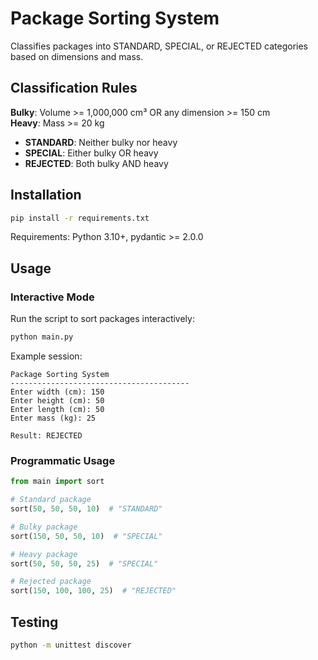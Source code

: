 # Package Sorting System

Classifies packages into STANDARD, SPECIAL, or REJECTED categories based on dimensions and mass.

## Classification Rules

**Bulky**: Volume >= 1,000,000 cm³ OR any dimension >= 150 cm  
**Heavy**: Mass >= 20 kg

- **STANDARD**: Neither bulky nor heavy
- **SPECIAL**: Either bulky OR heavy
- **REJECTED**: Both bulky AND heavy

## Installation

```bash
pip install -r requirements.txt
```

Requirements: Python 3.10+, pydantic >= 2.0.0

## Usage

### Interactive Mode

Run the script to sort packages interactively:

```bash
python main.py
```

Example session:
```
Package Sorting System
----------------------------------------
Enter width (cm): 150
Enter height (cm): 50
Enter length (cm): 50
Enter mass (kg): 25

Result: REJECTED
```

### Programmatic Usage

```python
from main import sort

# Standard package
sort(50, 50, 50, 10)  # "STANDARD"

# Bulky package
sort(150, 50, 50, 10)  # "SPECIAL"

# Heavy package
sort(50, 50, 50, 25)  # "SPECIAL"

# Rejected package
sort(150, 100, 100, 25)  # "REJECTED"
```

## Testing

```bash
python -m unittest discover

```